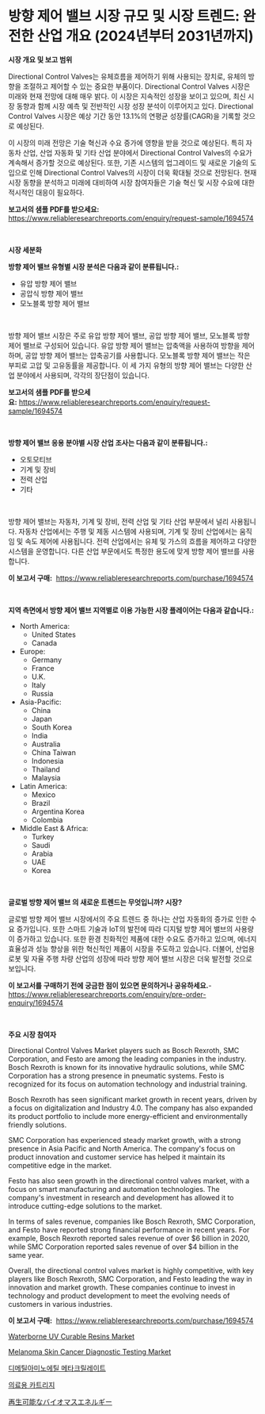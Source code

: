 <p><h1>방향 제어 밸브 시장 규모 및 시장 트렌드: 완전한 산업 개요 (2024년부터 2031년까지)</h1></p><p><strong>시장 개요 및 보고 범위</strong></p>
<p><p>Directional Control Valves는 유체흐름을 제어하기 위해 사용되는 장치로, 유체의 방향을 조절하고 제어할 수 있는 중요한 부품이다. Directional Control Valves 시장은 미래와 현재 전망에 대해 매우 밝다. 이 시장은 지속적인 성장을 보이고 있으며, 최신 시장 동향과 함께 시장 예측 및 전반적인 시장 성장 분석이 이루어지고 있다. Directional Control Valves 시장은 예상 기간 동안 13.1%의 연평균 성장률(CAGR)을 기록할 것으로 예상된다.</p><p>이 시장의 미래 전망은 기술 혁신과 수요 증가에 영향을 받을 것으로 예상된다. 특히 자동차 산업, 산업 자동화 및 기타 산업 분야에서 Directional Control Valves의 수요가 계속해서 증가할 것으로 예상된다. 또한, 기존 시스템의 업그레이드 및 새로운 기술의 도입으로 인해 Directional Control Valves의 시장이 더욱 확대될 것으로 전망된다. 현재 시장 동향을 분석하고 미래에 대비하여 시장 참여자들은 기술 혁신 및 시장 수요에 대한 적시적인 대응이 필요하다.</p></p>
<p><strong>보고서의 샘플 PDF를 받으세요:</strong> <a href="https://www.reliableresearchreports.com/enquiry/request-sample/1694574">https://www.reliableresearchreports.com/enquiry/request-sample/1694574</a></p>
<p>&nbsp;</p>
<p><strong>시장 세분화</strong></p>
<p><strong>방향 제어 밸브 유형별 시장 분석은 다음과 같이 분류됩니다.:</strong></p>
<p><ul><li>유압 방향 제어 밸브</li><li>공압식 방향 제어 밸브</li><li>모노블록 방향 제어 밸브</li></ul></p>
<p>&nbsp;</p>
<p><p>방향 제어 밸브 시장은 주로 유압 방향 제어 밸브, 공압 방향 제어 밸브, 모노블록 방향 제어 밸브로 구성되어 있습니다. 유압 방향 제어 밸브는 압축액을 사용하여 방향을 제어하며, 공압 방향 제어 밸브는 압축공기를 사용합니다. 모노블록 방향 제어 밸브는 작은 부피로 고압 및 고유동률을 제공합니다. 이 세 가지 유형의 방향 제어 밸브는 다양한 산업 분야에서 사용되며, 각각의 장단점이 있습니다.</p></p>
<p><strong>보고서의 샘플 PDF를 받으세요:</strong>&nbsp;<a href="https://www.reliableresearchreports.com/enquiry/request-sample/1694574">https://www.reliableresearchreports.com/enquiry/request-sample/1694574</a></p>
<p>&nbsp;</p>
<p><strong> 방향 제어 밸브 응용 분야별 시장 산업 조사는 다음과 같이 분류됩니다.:</strong></p>
<p><ul><li>오토모티브</li><li>기계 및 장비</li><li>전력 산업</li><li>기타</li></ul></p>
<p>&nbsp;</p>
<p><p>방향 제어 밸브는 자동차, 기계 및 장비, 전력 산업 및 기타 산업 부문에서 널리 사용됩니다. 자동차 산업에서는 주행 및 제동 시스템에 사용되며, 기계 및 장비 산업에서는 움직임 및 속도 제어에 사용됩니다. 전력 산업에서는 유체 및 가스의 흐름을 제어하고 다양한 시스템을 운영합니다. 다른 산업 부문에서도 특정한 용도에 맞게 방향 제어 밸브를 사용합니다.</p></p>
<p><strong>이 보고서 구매:</strong>&nbsp; <a href="https://www.reliableresearchreports.com/purchase/1694574">https://www.reliableresearchreports.com/purchase/1694574</a></p>
<p>&nbsp;</p>
<p><strong>지역 측면에서 방향 제어 밸브 지역별로 이용 가능한 시장 플레이어는 다음과 같습니다.:</strong></p>
<p><ul>
    <li>
        North America:
        <ul>
            <li>United States</li>
            <li>Canada</li>
        </ul>
    </li>
    <li>
        Europe:
        <ul>
            <li>Germany</li>
            <li>France</li>
            <li>U.K.</li>
            <li>Italy</li>
            <li>Russia</li>
        </ul>
    </li>
    <li>
        Asia-Pacific:
        <ul>
            <li>China</li>
            <li>Japan</li>
            <li>South Korea</li>
            <li>India</li>
            <li>Australia</li>
            <li>China Taiwan</li>
            <li>Indonesia</li>
            <li>Thailand</li>
            <li>Malaysia</li>
        </ul>
    </li>
    <li>
        Latin America:
        <ul>
            <li>Mexico</li>
            <li>Brazil</li>
            <li>Argentina Korea</li>
            <li>Colombia</li>
        </ul>
    </li>
    <li>
        Middle East & Africa:
        <ul>
            <li>Turkey</li>
            <li>Saudi</li>
            <li>Arabia</li>
            <li>UAE</li>
            <li>Korea</li>
        </ul>
    </li>
    </ul></p>
<p>&nbsp;</p>
<p><strong>글로벌 방향 제어 밸브 의 새로운 트렌드는 무엇입니까? 시장?</strong></p>
<p><p>글로벌 방향 제어 밸브 시장에서의 주요 트렌드 중 하나는 산업 자동화의 증가로 인한 수요 증가입니다. 또한 스마트 기술과 IoT의 발전에 따라 디지털 방향 제어 밸브의 사용량이 증가하고 있습니다. 또한 환경 친화적인 제품에 대한 수요도 증가하고 있으며, 에너지 효율성과 성능 향상을 위한 혁신적인 제품이 시장을 주도하고 있습니다. 더불어, 산업용 로봇 및 자율 주행 차량 산업의 성장에 따라 방향 제어 밸브 시장은 더욱 발전할 것으로 보입니다.</p></p>
<p><strong>이 보고서를 구매하기 전에 궁금한 점이 있으면 문의하거나 공유하세요.</strong>- <a href="https://www.reliableresearchreports.com/enquiry/pre-order-enquiry/1694574">https://www.reliableresearchreports.com/enquiry/pre-order-enquiry/1694574</a></p>
<p>&nbsp;</p>
<p><strong>주요 시장 참여자</strong></p>
<p><p>Directional Control Valves Market players such as Bosch Rexroth, SMC Corporation, and Festo are among the leading companies in the industry. Bosch Rexroth is known for its innovative hydraulic solutions, while SMC Corporation has a strong presence in pneumatic systems. Festo is recognized for its focus on automation technology and industrial training.</p><p>Bosch Rexroth has seen significant market growth in recent years, driven by a focus on digitalization and Industry 4.0. The company has also expanded its product portfolio to include more energy-efficient and environmentally friendly solutions.</p><p>SMC Corporation has experienced steady market growth, with a strong presence in Asia Pacific and North America. The company's focus on product innovation and customer service has helped it maintain its competitive edge in the market.</p><p>Festo has also seen growth in the directional control valves market, with a focus on smart manufacturing and automation technologies. The company's investment in research and development has allowed it to introduce cutting-edge solutions to the market.</p><p>In terms of sales revenue, companies like Bosch Rexroth, SMC Corporation, and Festo have reported strong financial performance in recent years. For example, Bosch Rexroth reported sales revenue of over $6 billion in 2020, while SMC Corporation reported sales revenue of over $4 billion in the same year.</p><p>Overall, the directional control valves market is highly competitive, with key players like Bosch Rexroth, SMC Corporation, and Festo leading the way in innovation and market growth. These companies continue to invest in technology and product development to meet the evolving needs of customers in various industries.</p></p>
<p><strong>이 보고서 구매:</strong>&nbsp;&nbsp;<a href="https://www.reliableresearchreports.com/purchase/1694574">https://www.reliableresearchreports.com/purchase/1694574</a></p>
<p><p><a href="https://github.com/jhcraigie/Market-Research-Report-List-2/blob/main/waterborne-uv-curable-resins-market.md">Waterborne UV Curable Resins Market</a></p><p><a href="https://florentine-yuzu-f42.notion.site/Global-Melanoma-Skin-Cancer-Diagnostic-Testing-Market-Size-and-Market-Trends-Insights-and-Projectio-0bec797fc39045af92d30066fb605daa">Melanoma Skin Cancer Diagnostic Testing Market</a></p><p><a href="https://github.com/trmesnao7959541/Market-Research-Report-List-1/blob/main/7184621190964.md">디메틸아미노에틸 메타크릴레이트</a></p><p><a href="https://medium.com/@brisamorar2023/%EC%9D%98%EB%A3%8C%EC%9A%A9-%EC%B9%B4%ED%8A%B8%EB%A6%AC%EC%A7%80-%EC%8B%9C%EC%9E%A5-%EA%B7%9C%EB%AA%A8-cagr-%ED%8A%B8%EB%9E%9C%EB%93%9C-2024-2030-6ecabd58fd07">의료용 카트리지</a></p><p><a href="https://medium.com/@annchovey1988/2024%E5%B9%B4%E3%81%8B%E3%82%892031%E5%B9%B4%E3%81%BE%E3%81%A7%E3%81%AE%E5%86%8D%E7%94%9F%E5%8F%AF%E8%83%BD%E3%83%90%E3%82%A4%E3%82%AA%E3%83%9E%E3%82%B9%E3%82%A8%E3%83%8D%E3%83%AB%E3%82%AE%E3%83%BC%E5%B8%82%E5%A0%B4%E3%81%AE%E3%82%B7%E3%82%A7%E3%82%A2%E3%81%AE%E9%80%B2%E5%8C%96%E3%81%A8%E5%B8%82%E5%A0%B4%E6%88%90%E9%95%B7%E3%83%88%E3%83%AC%E3%83%B3%E3%83%89-48aa2639b5f9">再生可能なバイオマスエネルギー</a></p></p>
